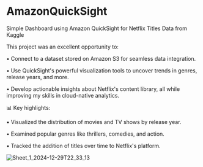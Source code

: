 # AmazonQuickSight
Simple Dashboard using Amazon QuickSight for Netflix Titles Data from Kaggle

This project was an excellent opportunity to:

•	Connect to a dataset stored on Amazon S3 for seamless data integration.

•	Use QuickSight's powerful visualization tools to uncover trends in genres, release years, and more.

•	Develop actionable insights about Netflix's content library, all while improving my skills in cloud-native analytics.

📊 Key highlights:

•	Visualized the distribution of movies and TV shows by release year.

•	Examined popular genres like thrillers, comedies, and action.

•	Tracked the addition of titles over time to Netflix's platform.

![Sheet_1_2024-12-29T22_33_13](https://github.com/user-attachments/assets/7c63ab99-d0a5-4680-845f-1a743421c5ff)
